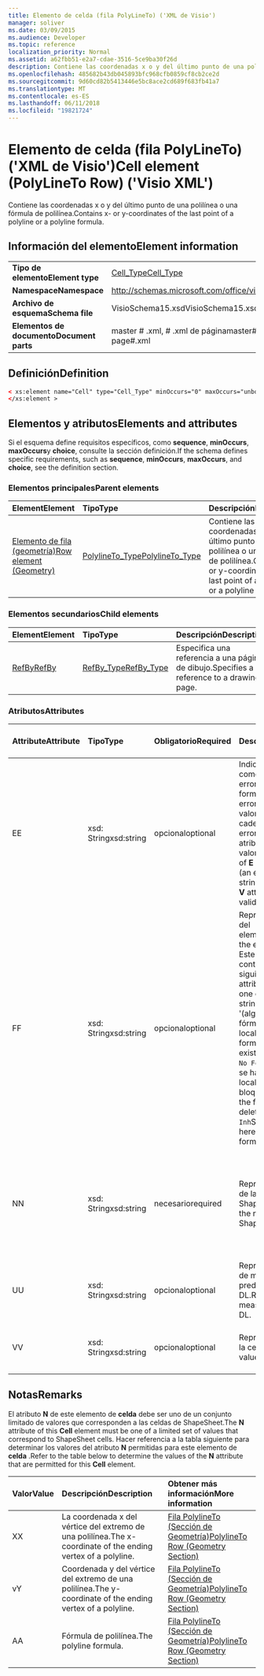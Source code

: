 ```yaml
---
title: Elemento de celda (fila PolyLineTo) ('XML de Visio')
manager: soliver
ms.date: 03/09/2015
ms.audience: Developer
ms.topic: reference
localization_priority: Normal
ms.assetid: a62fbb51-e2a7-cdae-3516-5ce9ba30f26d
description: Contiene las coordenadas x o y del último punto de una polilínea o una fórmula de polilínea.
ms.openlocfilehash: 485682b43db045893bfc968cfb0859cf8cb2ce2d
ms.sourcegitcommit: 9d60cd82b5413446e5bc8ace2cd689f683fb41a7
ms.translationtype: MT
ms.contentlocale: es-ES
ms.lasthandoff: 06/11/2018
ms.locfileid: "19821724"
---
```

# <a name="cell-element-polylineto-row-visio-xml"></a><span data-ttu-id="1d0a9-103">Elemento de celda (fila PolyLineTo) ('XML de Visio')</span><span class="sxs-lookup"><span data-stu-id="1d0a9-103">Cell element (PolyLineTo Row) ('Visio XML')</span></span>

<span data-ttu-id="1d0a9-104">Contiene las coordenadas x o y del último punto de una polilínea o una fórmula de polilínea.</span><span class="sxs-lookup"><span data-stu-id="1d0a9-104">Contains x- or y-coordinates of the last point of a polyline or a polyline formula.</span></span>
  
## <a name="element-information"></a><span data-ttu-id="1d0a9-105">Información del elemento</span><span class="sxs-lookup"><span data-stu-id="1d0a9-105">Element information</span></span>

|||
|:-----|:-----|
|<span data-ttu-id="1d0a9-106">**Tipo de elemento**</span><span class="sxs-lookup"><span data-stu-id="1d0a9-106">**Element type**</span></span> <br/> |[<span data-ttu-id="1d0a9-107">Cell_Type</span><span class="sxs-lookup"><span data-stu-id="1d0a9-107">Cell_Type</span></span>](cell_type-complextypevisio-xml.md) <br/> |
|<span data-ttu-id="1d0a9-108">**Namespace**</span><span class="sxs-lookup"><span data-stu-id="1d0a9-108">**Namespace**</span></span> <br/> |http://schemas.microsoft.com/office/visio/2012/main  <br/> |
|<span data-ttu-id="1d0a9-109">**Archivo de esquema**</span><span class="sxs-lookup"><span data-stu-id="1d0a9-109">**Schema file**</span></span> <br/> |<span data-ttu-id="1d0a9-110">VisioSchema15.xsd</span><span class="sxs-lookup"><span data-stu-id="1d0a9-110">VisioSchema15.xsd</span></span>  <br/> |
|<span data-ttu-id="1d0a9-111">**Elementos de documento**</span><span class="sxs-lookup"><span data-stu-id="1d0a9-111">**Document parts**</span></span> <br/> |<span data-ttu-id="1d0a9-112">master # .xml, # .xml de página</span><span class="sxs-lookup"><span data-stu-id="1d0a9-112">master#.xml, page#.xml</span></span>  <br/> |
   
## <a name="definition"></a><span data-ttu-id="1d0a9-113">Definición</span><span class="sxs-lookup"><span data-stu-id="1d0a9-113">Definition</span></span>

```XML
< xs:element name="Cell" type="Cell_Type" minOccurs="0" maxOccurs="unbounded" >
</xs:element >
```

## <a name="elements-and-attributes"></a><span data-ttu-id="1d0a9-114">Elementos y atributos</span><span class="sxs-lookup"><span data-stu-id="1d0a9-114">Elements and attributes</span></span>

<span data-ttu-id="1d0a9-115">Si el esquema define requisitos específicos, como **sequence**, **minOccurs**, **maxOccurs**y **choice**, consulte la sección definición.</span><span class="sxs-lookup"><span data-stu-id="1d0a9-115">If the schema defines specific requirements, such as **sequence**, **minOccurs**, **maxOccurs**, and **choice**, see the definition section.</span></span> 
  
### <a name="parent-elements"></a><span data-ttu-id="1d0a9-116">Elementos principales</span><span class="sxs-lookup"><span data-stu-id="1d0a9-116">Parent elements</span></span>

|<span data-ttu-id="1d0a9-117">**Element**</span><span class="sxs-lookup"><span data-stu-id="1d0a9-117">**Element**</span></span>|<span data-ttu-id="1d0a9-118">**Tipo**</span><span class="sxs-lookup"><span data-stu-id="1d0a9-118">**Type**</span></span>|<span data-ttu-id="1d0a9-119">**Descripción**</span><span class="sxs-lookup"><span data-stu-id="1d0a9-119">**Description**</span></span>|
|:-----|:-----|:-----|
|[<span data-ttu-id="1d0a9-120">Elemento de fila (geometría)</span><span class="sxs-lookup"><span data-stu-id="1d0a9-120">Row element (Geometry)</span></span>](row-element-geometry-sectionvisio-xml.md) <br/> |[<span data-ttu-id="1d0a9-121">PolylineTo_Type</span><span class="sxs-lookup"><span data-stu-id="1d0a9-121">PolylineTo_Type</span></span>](polylineto_type-complextypevisio-xml.md) <br/> |<span data-ttu-id="1d0a9-122">Contiene las coordenadas x o y del último punto de una polilínea o una fórmula de polilínea.</span><span class="sxs-lookup"><span data-stu-id="1d0a9-122">Contains x- or y-coordinates of the last point of a polyline or a polyline formula.</span></span>  <br/> |
   
### <a name="child-elements"></a><span data-ttu-id="1d0a9-123">Elementos secundarios</span><span class="sxs-lookup"><span data-stu-id="1d0a9-123">Child elements</span></span>

|<span data-ttu-id="1d0a9-124">**Element**</span><span class="sxs-lookup"><span data-stu-id="1d0a9-124">**Element**</span></span>|<span data-ttu-id="1d0a9-125">**Tipo**</span><span class="sxs-lookup"><span data-stu-id="1d0a9-125">**Type**</span></span>|<span data-ttu-id="1d0a9-126">**Descripción**</span><span class="sxs-lookup"><span data-stu-id="1d0a9-126">**Description**</span></span>|
|:-----|:-----|:-----|
|[<span data-ttu-id="1d0a9-127">RefBy</span><span class="sxs-lookup"><span data-stu-id="1d0a9-127">RefBy</span></span>](refby-element-cell_type-complextypevisio-xml.md) <br/> |[<span data-ttu-id="1d0a9-128">RefBy_Type</span><span class="sxs-lookup"><span data-stu-id="1d0a9-128">RefBy_Type</span></span>](refby_type-complextypevisio-xml.md) <br/> |<span data-ttu-id="1d0a9-129">Especifica una referencia a una página de dibujo.</span><span class="sxs-lookup"><span data-stu-id="1d0a9-129">Specifies a reference to a drawing page.</span></span>  <br/> |
   
### <a name="attributes"></a><span data-ttu-id="1d0a9-130">Atributos</span><span class="sxs-lookup"><span data-stu-id="1d0a9-130">Attributes</span></span>

|<span data-ttu-id="1d0a9-131">**Attribute**</span><span class="sxs-lookup"><span data-stu-id="1d0a9-131">**Attribute**</span></span>|<span data-ttu-id="1d0a9-132">**Tipo**</span><span class="sxs-lookup"><span data-stu-id="1d0a9-132">**Type**</span></span>|<span data-ttu-id="1d0a9-133">**Obligatorio**</span><span class="sxs-lookup"><span data-stu-id="1d0a9-133">**Required**</span></span>|<span data-ttu-id="1d0a9-134">**Descripción**</span><span class="sxs-lookup"><span data-stu-id="1d0a9-134">**Description**</span></span>|<span data-ttu-id="1d0a9-135">**Valores posibles**</span><span class="sxs-lookup"><span data-stu-id="1d0a9-135">**Possible values**</span></span>|
|:-----|:-----|:-----|:-----|:-----|
|<span data-ttu-id="1d0a9-136">E</span><span class="sxs-lookup"><span data-stu-id="1d0a9-136">E</span></span>  <br/> |<span data-ttu-id="1d0a9-137">xsd: String</span><span class="sxs-lookup"><span data-stu-id="1d0a9-137">xsd:string</span></span>  <br/> |<span data-ttu-id="1d0a9-138">opcional</span><span class="sxs-lookup"><span data-stu-id="1d0a9-138">optional</span></span>  <br/> |<span data-ttu-id="1d0a9-139">Indica que la fórmula da como resultado un error.</span><span class="sxs-lookup"><span data-stu-id="1d0a9-139">Indicates that the formula evaluates to an error.</span></span> <span data-ttu-id="1d0a9-140">El valor de **E** es el valor actual (una cadena de mensaje de error); el valor del atributo **V** es el último valor válido.</span><span class="sxs-lookup"><span data-stu-id="1d0a9-140">The value of **E** is the current value (an error message string); the value of the **V** attribute is the last valid value.</span></span>  <br/> |<span data-ttu-id="1d0a9-141">Una cadena de mensaje de error.</span><span class="sxs-lookup"><span data-stu-id="1d0a9-141">An error message string.</span></span>  <br/> |
|<span data-ttu-id="1d0a9-142">F</span><span class="sxs-lookup"><span data-stu-id="1d0a9-142">F</span></span>  <br/> |<span data-ttu-id="1d0a9-143">xsd: String</span><span class="sxs-lookup"><span data-stu-id="1d0a9-143">xsd:string</span></span>  <br/> |<span data-ttu-id="1d0a9-144">opcional</span><span class="sxs-lookup"><span data-stu-id="1d0a9-144">optional</span></span>  <br/> | <span data-ttu-id="1d0a9-145">Representa la fórmula del elemento.</span><span class="sxs-lookup"><span data-stu-id="1d0a9-145">Represents the element's formula.</span></span> <span data-ttu-id="1d0a9-146">Este atributo puede contener uno de las siguientes cadenas:</span><span class="sxs-lookup"><span data-stu-id="1d0a9-146">This attribute can contain one of the following strings:</span></span>  <br/>  <span data-ttu-id="1d0a9-147">'(algunos fórmula)' Si la fórmula existe localmente</span><span class="sxs-lookup"><span data-stu-id="1d0a9-147">'(some formula)' if the formula exists locally</span></span>  <br/>  <span data-ttu-id="1d0a9-148">`No Formula`Si la fórmula se ha eliminado localmente o bloqueada</span><span class="sxs-lookup"><span data-stu-id="1d0a9-148">`No Formula` if the formula is locally deleted or blocked</span></span>  <br/>  <span data-ttu-id="1d0a9-149">`Inh`Si la fórmula es heredada.</span><span class="sxs-lookup"><span data-stu-id="1d0a9-149">`Inh` if the formula is inherited.</span></span>  <br/> |<span data-ttu-id="1d0a9-150">Una fórmula.</span><span class="sxs-lookup"><span data-stu-id="1d0a9-150">A formula.</span></span>  <br/> |
|<span data-ttu-id="1d0a9-151">N</span><span class="sxs-lookup"><span data-stu-id="1d0a9-151">N</span></span>  <br/> |<span data-ttu-id="1d0a9-152">xsd: String</span><span class="sxs-lookup"><span data-stu-id="1d0a9-152">xsd:string</span></span>  <br/> |<span data-ttu-id="1d0a9-153">necesario</span><span class="sxs-lookup"><span data-stu-id="1d0a9-153">required</span></span>  <br/> |<span data-ttu-id="1d0a9-154">Representa el nombre de la celda ShapeSheet.</span><span class="sxs-lookup"><span data-stu-id="1d0a9-154">Represents the name of the ShapeSheet cell.</span></span>  <br/> |<span data-ttu-id="1d0a9-155">El nombre de la celda ShapeSheet.</span><span class="sxs-lookup"><span data-stu-id="1d0a9-155">The name of the ShapeSheet cell.</span></span>  <br/> <span data-ttu-id="1d0a9-156">Vea la sección comentarios que aparece a continuación.</span><span class="sxs-lookup"><span data-stu-id="1d0a9-156">See the Remarks section below.</span></span>  <br/> |
|<span data-ttu-id="1d0a9-157">U</span><span class="sxs-lookup"><span data-stu-id="1d0a9-157">U</span></span>  <br/> |<span data-ttu-id="1d0a9-158">xsd: String</span><span class="sxs-lookup"><span data-stu-id="1d0a9-158">xsd:string</span></span>  <br/> |<span data-ttu-id="1d0a9-159">opcional</span><span class="sxs-lookup"><span data-stu-id="1d0a9-159">optional</span></span>  <br/> |<span data-ttu-id="1d0a9-160">Representa una unidad de medida, el valor predeterminado es DL.</span><span class="sxs-lookup"><span data-stu-id="1d0a9-160">Represents a unit of measure The default is DL.</span></span>  <br/> |<span data-ttu-id="1d0a9-161">Las unidades de la celda.</span><span class="sxs-lookup"><span data-stu-id="1d0a9-161">The units of the cell.</span></span>  <br/> |
|<span data-ttu-id="1d0a9-162">V</span><span class="sxs-lookup"><span data-stu-id="1d0a9-162">V</span></span>  <br/> |<span data-ttu-id="1d0a9-163">xsd: String</span><span class="sxs-lookup"><span data-stu-id="1d0a9-163">xsd:string</span></span>  <br/> |<span data-ttu-id="1d0a9-164">opcional</span><span class="sxs-lookup"><span data-stu-id="1d0a9-164">optional</span></span>  <br/> |<span data-ttu-id="1d0a9-165">Representa el valor de la celda.</span><span class="sxs-lookup"><span data-stu-id="1d0a9-165">Represents the value of the cell.</span></span>  <br/> |<span data-ttu-id="1d0a9-166">El valor de la celda ShapeSheet.</span><span class="sxs-lookup"><span data-stu-id="1d0a9-166">The value of the ShapeSheet cell.</span></span>  <br/> |
   
## <a name="remarks"></a><span data-ttu-id="1d0a9-167">Notas</span><span class="sxs-lookup"><span data-stu-id="1d0a9-167">Remarks</span></span>

<span data-ttu-id="1d0a9-168">El atributo **N** de este elemento de **celda** debe ser uno de un conjunto limitado de valores que corresponden a las celdas de ShapeSheet.</span><span class="sxs-lookup"><span data-stu-id="1d0a9-168">The **N** attribute of this **Cell** element must be one of a limited set of values that correspond to ShapeSheet cells.</span></span> <span data-ttu-id="1d0a9-169">Hacer referencia a la tabla siguiente para determinar los valores del atributo **N** permitidas para este elemento de **celda** .</span><span class="sxs-lookup"><span data-stu-id="1d0a9-169">Refer to the table below to determine the values of the **N** attribute that are permitted for this **Cell** element.</span></span> 
  
|<span data-ttu-id="1d0a9-170">**Valor**</span><span class="sxs-lookup"><span data-stu-id="1d0a9-170">**Value**</span></span>|<span data-ttu-id="1d0a9-171">**Descripción**</span><span class="sxs-lookup"><span data-stu-id="1d0a9-171">**Description**</span></span>|<span data-ttu-id="1d0a9-172">**Obtener más información**</span><span class="sxs-lookup"><span data-stu-id="1d0a9-172">**More information**</span></span>|
|:-----|:-----|:-----|
|<span data-ttu-id="1d0a9-173">X</span><span class="sxs-lookup"><span data-stu-id="1d0a9-173">X</span></span>  <br/> |<span data-ttu-id="1d0a9-174">La coordenada x del vértice del extremo de una polilínea.</span><span class="sxs-lookup"><span data-stu-id="1d0a9-174">The x-coordinate of the ending vertex of a polyline.</span></span>  <br/> |[<span data-ttu-id="1d0a9-175">Fila PolylineTo (Sección de Geometría)</span><span class="sxs-lookup"><span data-stu-id="1d0a9-175">PolylineTo Row (Geometry Section)</span></span>](polylineto-row-geometry-section.md) <br/> |
|<span data-ttu-id="1d0a9-176">v</span><span class="sxs-lookup"><span data-stu-id="1d0a9-176">Y</span></span>  <br/> |<span data-ttu-id="1d0a9-177">Coordenada y del vértice del extremo de una polilínea.</span><span class="sxs-lookup"><span data-stu-id="1d0a9-177">The y-coordinate of the ending vertex of a polyline.</span></span>  <br/> |[<span data-ttu-id="1d0a9-178">Fila PolylineTo (Sección de Geometría)</span><span class="sxs-lookup"><span data-stu-id="1d0a9-178">PolylineTo Row (Geometry Section)</span></span>](polylineto-row-geometry-section.md) <br/> |
|<span data-ttu-id="1d0a9-179">A</span><span class="sxs-lookup"><span data-stu-id="1d0a9-179">A</span></span>  <br/> |<span data-ttu-id="1d0a9-180">Fórmula de polilínea.</span><span class="sxs-lookup"><span data-stu-id="1d0a9-180">The polyline formula.</span></span>  <br/> |[<span data-ttu-id="1d0a9-181">Fila PolylineTo (Sección de Geometría)</span><span class="sxs-lookup"><span data-stu-id="1d0a9-181">PolylineTo Row (Geometry Section)</span></span>](polylineto-row-geometry-section.md) <br/> |
   

